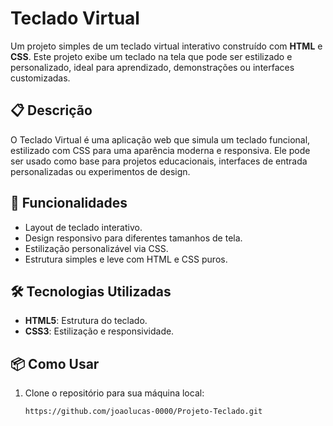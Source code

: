 # Teclado Virtual

Um projeto simples de um teclado virtual interativo construído com **HTML** e **CSS**. Este projeto exibe um teclado na tela que pode ser estilizado e personalizado, ideal para aprendizado, demonstrações ou interfaces customizadas.

## 📋 Descrição

O Teclado Virtual é uma aplicação web que simula um teclado funcional, estilizado com CSS para uma aparência moderna e responsiva. Ele pode ser usado como base para projetos educacionais, interfaces de entrada personalizadas ou experimentos de design.

## 🚀 Funcionalidades

- Layout de teclado interativo.
- Design responsivo para diferentes tamanhos de tela.
- Estilização personalizável via CSS.
- Estrutura simples e leve com HTML e CSS puros.

## 🛠️ Tecnologias Utilizadas

- **HTML5**: Estrutura do teclado.
- **CSS3**: Estilização e responsividade.

## 📦 Como Usar

1. Clone o repositório para sua máquina local:
   ```bash
   https://github.com/joaolucas-0000/Projeto-Teclado.git
